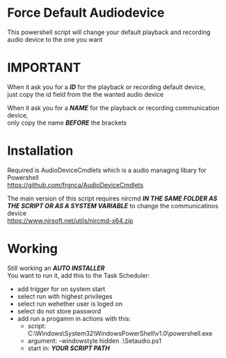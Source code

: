 # Force Default Audiodevice
This powershell script will change your default playback and recording audio device to the one you want

# IMPORTANT
When it ask you for a ***ID*** for the playback or recording default device,  
just copy the id field from the the wanted audio device

When it ask you for a ***NAME*** for the playback or recording communication device,  
only copy the name ***BEFORE*** the brackets

# Installation
Required is AudioDeviceCmdlets which is a audio managing libary for Powershell  
https://github.com/frgnca/AudioDeviceCmdlets

The main version of this script requires nircmd ***IN THE SAME FOLDER AS THE SCRIPT OR AS A SYSTEM VARIABLE*** to change the communicatinos device  
https://www.nirsoft.net/utils/nircmd-x64.zip

# Working
Still working an ***AUTO INSTALLER***   
You want to run it, add this to the Task Scheduler:   
- add trigger for on system start  
- select run with highest privileges 
- select run wehether user is loged on
- select do not store password
- add run a progamm in actions with this:  
  - script: C:\Windows\System32\WindowsPowerShell\v1.0\powershell.exe  
  - argument: -windowstyle hidden .\Setaudio.ps1   
  - start in: ***YOUR SCRIPT PATH***   
